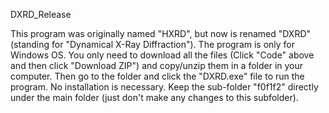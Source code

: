 DXRD_Release

This program was originally named "HXRD", but now is renamed "DXRD" (standing for "Dynamical X-Ray Diffraction"). The program is only for Windows OS. You only need to download all the files (Click "Code" above and then click "Download ZIP") and copy/unzip them in a folder in your computer. Then go to the folder and click the "DXRD.exe" file to run the program. No installation is necessary. Keep the sub-folder "f0f1f2" directly under the main folder (just don't make any changes to this subfolder).
